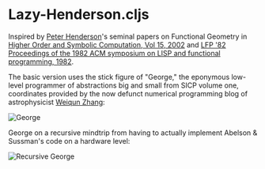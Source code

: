 # Lazy-Henderson.cljs
Inspired by [Peter Henderson](http://pmh-systems.co.uk/pmhs/)'s seminal papers on Functional Geometry in [Higher Order and Symbolic Computation, Vol 15, 2002](http://users.ecs.soton.ac.uk/ph/papers/funcgeo2.pdf) and [LFP '82 Proceedings of the 1982 ACM symposium on LISP and functional programming, 1982](http://users.ecs.soton.ac.uk/ph/funcgeo.pdf).

The basic version uses the stick figure of "George," the eponymous low-level programmer of abstractions big and small from SICP volume one, coordinates provided by the now defunct numerical programming blog of astrophysicist [Weiqun Zhang](https://ccse.lbl.gov/people/weiqun/):

![George](https://github.com/Sophia-Gold/Lazy-Henderson.cljs/blob/master/george.jpg)

George on a recursive mindtrip from having to actually implement Abelson & Sussman's code on a hardware level:

![Recursive George](https://github.com/Sophia-Gold/Lazy-Henderson.cljs/blob/master/square-limit.jpg)